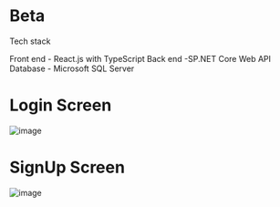 # Beta

Tech stack 

Front end - React.js with TypeScript
Back end -SP.NET Core Web API 
Database - Microsoft SQL Server


# Login Screen
![image](https://github.com/Raeezadams/Beta/assets/132194664/5077c560-0c1c-40d7-bcec-e021cf2b8c60)

# SignUp Screen
![image](https://github.com/Raeezadams/Beta/assets/132194664/57f26b15-4b95-4251-a02e-ded92cbd490c)

